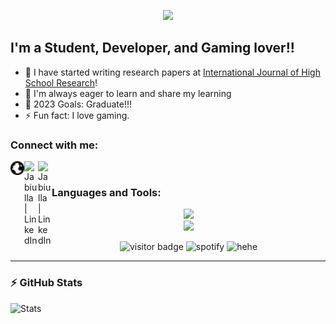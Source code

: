 <p align="center"> 
  <img src="https://readme-typing-svg.demolab.com?font=Fira+Code&pause=1000&random=false&width=435&lines=Hi%2C+I+am+Bryan+Hein+Chen." />
</p>


## I'm a Student, Developer, and Gaming lover!!

- 🔭 I have started writing research papers at [International Journal of High School Research](https://ijhsr.terrajournals.org)!
- 👯 I'm always eager to learn and share my learning
- 🥅 2023 Goals: Graduate!!!
- ⚡ Fun fact: I love gaming.


### Connect with me:

[<img align="left" alt="Bryan | Medium" width="22px" src="https://raw.githubusercontent.com/iconic/open-iconic/master/svg/globe.svg" />](http://bryanheinchen.me)
[<img align="left" alt="Jabiulla | LinkedIn" width="22px" src="https://cdn.jsdelivr.net/npm/simple-icons@v3/icons/linkedin.svg" />]()
[<img align="left" alt="Jabiulla | LinkedIn" width="22px" src="https://cdn.jsdelivr.net/npm/simple-icons@v3/icons/instagram.svg" />](https://www.instagram.com/itz_heingonewild/)

<br />

### Languages and Tools:
<p align="center">
  <a href="https://skillicons.dev">
    <img src="https://skillicons.dev/icons?i=nodejs,js,html,python,java,github,arduino,autocad,discord,eclipse,git,docker,raspberrypi,r" />
  </a>
  </br>
   <a href="https://open.spotify.com/user/roaringdantdm12">
        <img src="https://img.shields.io/badge/Spotify-1ED760?&style=for-the-badge&logo=spotify&logoColor=white" />
    </a>
  
</p>

<p align="center">
  <img alt="visitor badge" src="https://visitor-badge.laobi.icu/badge?page_id=H4CK3RG0D.visitor-badge" />
  <img alt="spotify" src="https://img.shields.io/badge/listening%20to-애열%20by%20이희상-1DB954" />
  <img alt="hehe" src="https://img.shields.io/badge/love%20-yes%20pls-FFC0CB" />
</p>


---
### :zap: GitHub Stats
![Stats](https://github-readme-stats-git-masterrstaa-rickstaa.vercel.app/api?username=H4CK3RG0D)
<!--  [![Top Langs](https://github-readme-stats.vercel.app/api/top-langs/?username=H4CK3RG0D&layout=donut)](https://github.com/anuraghazra/github-readme-stats) -->

[website]: https://i-am-jabi.medium.com/
[instagram]: https://www.instagram.com/i_am_jabi/
[linkedin]: https://www.linkedin.com/in/jabiulla-shaik/
[stackoverflow]: https://stackoverflow.com/users/2024360/i-am-jabi/
